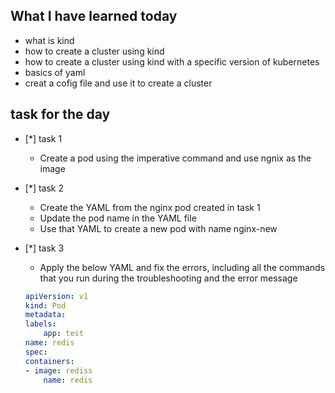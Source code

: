 ## What I have learned today
- what is kind
- how to create a cluster using kind
- how to create a cluster using kind with a specific version of kubernetes
- basics of yaml
- creat a cofig file and use it to create a cluster

## task for the day
- [*] task 1 
    - Create a pod using the imperative command and use ngnix as the image
- [*] task 2
    - Create the YAML from the nginx pod created in task 1
    - Update the pod name in the YAML file
    - Use that YAML to create a new pod with name nginx-new
- [*] task 3
    - Apply the below YAML and fix the errors, including all the commands that you run during the troubleshooting and the error message

    ```yaml
    apiVersion: v1
    kind: Pod
    metadata:
    labels:
        app: test
    name: redis
    spec:
    containers:
    - image: rediss
        name: redis
    ```